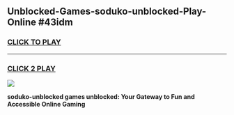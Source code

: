 
## Unblocked-Games-soduko-unblocked-Play-Online #43idm
<h3>
<a href="https://news.freeplayer.one?title=soduko-unblocked&ref=3">CLICK TO PLAY</a></h3>
<hr>

<h3>
<a href="https://news.freeplayer.one?title=soduko-unblocked&ref=3">CLICK 2 PLAY</a>
  
</h3>

<a href="https://news.freeplayer.one?title=soduko-unblocked&ref=3"><img src="https://clearcache.store/games.png"></a>


**soduko-unblocked games unblocked: Your Gateway to Fun and Accessible Online Gaming**

